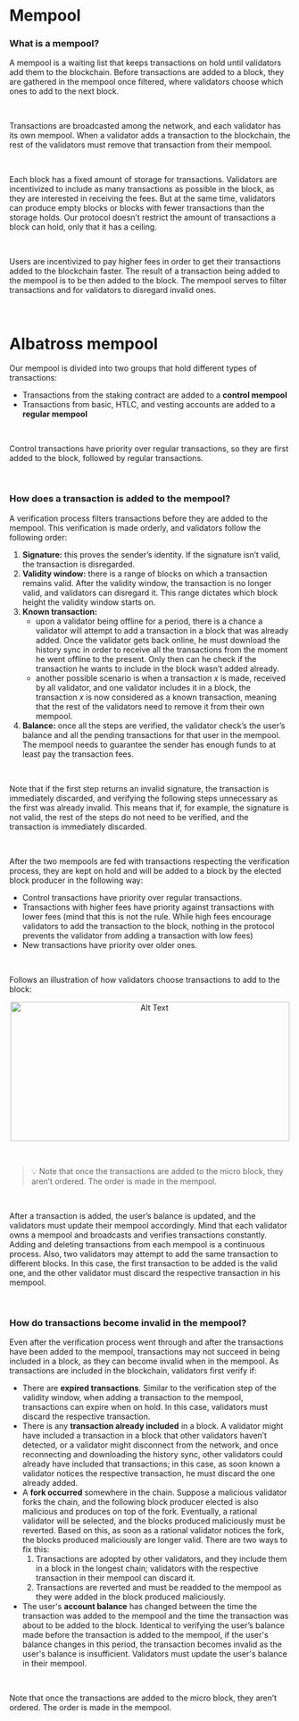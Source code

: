 # Mempool

### What is a mempool?

A mempool is a waiting list that keeps transactions on hold until validators add them to the blockchain. Before transactions are added to a block, they are gathered in the mempool once filtered, where validators choose which ones to add to the next block.

<br/>

Transactions are broadcasted among the network, and each validator has its own mempool. When a validator adds a transaction to the blockchain, the rest of the validators must remove that transaction from their mempool.

<br/>

Each block has a fixed amount of storage for transactions. Validators are incentivized to include as many transactions as possible in the block, as they are interested in receiving the fees. But at the same time, validators can produce empty blocks or blocks with fewer transactions than the storage holds. Our protocol doesn’t restrict the amount of transactions a block can hold, only that it has a ceiling.

<br/>

Users are incentivized to pay higher fees in order to get their transactions added to the blockchain faster. The result of a transaction being added to the mempool is to be then added to the block. The mempool serves to filter transactions and for validators to disregard invalid ones.

<br/>

# Albatross mempool

Our mempool is divided into two groups that hold different types of transactions:

- Transactions from the staking contract are added to a **control mempool**
- Transactions from basic, HTLC, and vesting accounts are added to a **regular mempool**

<br/>

Control transactions have priority over regular transactions, so they are first added to the block, followed by regular transactions.

<br/>

### How does a transaction is added to the mempool?

A verification process filters transactions before they are added to the mempool. This verification is made orderly, and validators follow the following order:

1. **Signature:** this proves the sender’s identity. If the signature isn’t valid, the transaction is disregarded.
2. **Validity window:** there is a range of blocks on which a transaction remains valid. After the validity window, the transaction is no longer valid, and validators can disregard it. This range dictates which block height the validity window starts on.
3. **Known transaction:**
   - upon a validator being offline for a period, there is a chance a validator will attempt to add a transaction in a block that was already added. Once the validator gets back online, he must download the history sync in order to receive all the transactions from the moment he went offline to the present. Only then can he check if the transaction he wants to include in the block wasn’t added already.
   - another possible scenario is when a transaction _x_ is made, received by all validator, and one validator includes it in a block, the transaction _x_ is now considered as a known transaction, meaning that the rest of the validators need to remove it from their own mempool.
4. **Balance:** once all the steps are verified, the validator check’s the user’s balance and all the pending transactions for that user in the mempool. The mempool needs to guarantee the sender has enough funds to at least pay the transaction fees.

<br/>

Note that if the first step returns an invalid signature, the transaction is immediately discarded, and verifying the following steps unnecessary as the first was already invalid. This means that if, for example, the signature is not valid, the rest of the steps do not need to be verified, and the transaction is immediately discarded.

<br/>

After the two mempools are fed with transactions respecting the verification process, they are kept on hold and will be added to a block by the elected block producer in the following way:

- Control transactions have priority over regular transactions.
- Transactions with higher fees have priority against transactions with lower fees (mind that this is not the rule. While high fees encourage validators to add the transaction to the block, nothing in the protocol prevents the validator from adding a transaction with low fees)
- New transactions have priority over older ones.

<br/>

Follows an illustration of how validators choose transactions to add to the block:

<p align="center">
  <img src="/public/protocol/mempool1.png" alt="Alt Text" width="500" height="250">
</p>

<br/>

> 💡 Note that once the transactions are added to the micro block, they aren’t ordered. The order is made in the mempool.

<br/>

After a transaction is added, the user’s balance is updated, and the validators must update their mempool accordingly. Mind that each validator owns a mempool and broadcasts and verifies transactions constantly. Adding and deleting transactions from each mempool is a continuous process. Also, two validators may attempt to add the same transaction to different blocks. In this case, the first transaction to be added is the valid one, and the other validator must discard the respective transaction in his mempool.

<br/>

### How do transactions become invalid in the mempool?

Even after the verification process went through and after the transactions have been added to the mempool, transactions may not succeed in being included in a block, as they can become invalid when in the mempool. As transactions are included in the blockchain, validators first verify if:

- There are **expired transactions**. Similar to the verification step of the validity window, when adding a transaction to the mempool, transactions can expire when on hold. In this case, validators must discard the respective transaction.
- There is any **transaction already included** in a block. A validator might have included a transaction in a block that other validators haven’t detected, or a validator might disconnect from the network, and once reconnecting and downloading the history sync, other validators could already have included that transactions; in this case, as soon known a validator notices the respective transaction, he must discard the one already added.
- A **fork occurred** somewhere in the chain. Suppose a malicious validator forks the chain, and the following block producer elected is also malicious and produces on top of the fork. Eventually, a rational validator will be selected, and the blocks produced maliciously must be reverted. Based on this, as soon as a rational validator notices the fork, the blocks produced maliciously are longer valid. There are two ways to fix this:
  1. Transactions are adopted by other validators, and they include them in a block in the longest chain; validators with the respective transaction in their mempool can discard it.
  2. Transactions are reverted and must be readded to the mempool as they were added in the block produced maliciously.
- The user's **account balance** has changed between the time the transaction was added to the mempool and the time the transaction was about to be added to the block. Identical to verifying the user’s balance made before the transaction is added to the mempool, if the user's balance changes in this period, the transaction becomes invalid as the user's balance is insufficient. Validators must update the user's balance in their mempool.

<br/>

Note that once the transactions are added to the micro block, they aren’t ordered. The order is made in the mempool.
